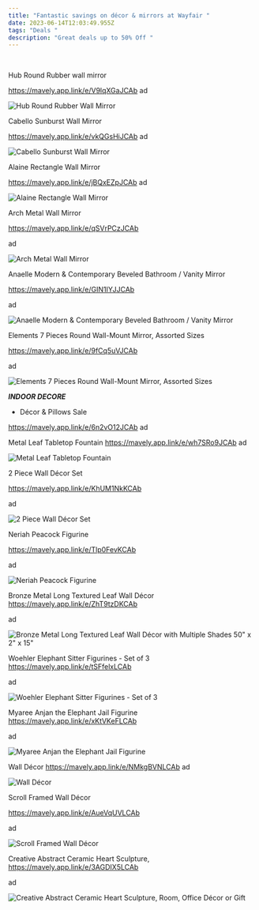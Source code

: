 ```yaml
---
title: "Fantastic savings on décor & mirrors at Wayfair "
date: 2023-06-14T12:03:49.955Z
tags: "Deals "
description: "Great deals up to 50% Off "
---
```

 ﻿ <!--StartFragment--> 

H﻿ub Round Rubber wall mirror  

https://mavely.app.link/e/V9lqXGaJCAb ad 

![Hub Round Rubber Wall Mirror](https://secure.img1-cg.wfcdn.com/im/33246418/resize-h755-w755%5Ecompr-r85/1073/107393185/Hub+Round+Rubber+Wall+Mirror.jpg)



Cabello Sunburst Wall Mirror 

https://mavely.app.link/e/vkQGsHiJCAb ad

![Cabello Sunburst Wall Mirror](https://secure.img1-cg.wfcdn.com/im/33980181/resize-h755-w755%5Ecompr-r85/7600/76006924/Cabello+Sunburst+Wall+Mirror.jpg)



Alaine Rectangle Wall Mirror 

https://mavely.app.link/e/jBQxEZpJCAb ad 

![Alaine Rectangle Wall Mirror](https://secure.img1-cg.wfcdn.com/im/89040595/resize-h755-w755%5Ecompr-r85/2330/233063247/Alaine+Rectangle+Wall+Mirror.jpg)



Arch Metal Wall Mirror  

https://mavely.app.link/e/qSVrPCzJCAb

a﻿d 

![Arch Metal Wall Mirror](https://secure.img1-cg.wfcdn.com/im/00137644/resize-h755-w755%5Ecompr-r85/2262/226277238/Arch+Metal+Wall+Mirror.jpg)



Anaelle Modern & Contemporary Beveled Bathroom / Vanity Mirror

https://mavely.app.link/e/GIN1IYJJCAb 

 ad

![Anaelle Modern & Contemporary Beveled Bathroom / Vanity Mirror](https://secure.img1-cg.wfcdn.com/im/30069723/resize-h755-w755%5Ecompr-r85/4683/46836382/Anaelle+Modern+%26+Contemporary+Beveled+Bathroom+%2F+Vanity+Mirror.jpg)





Elements 7 Pieces Round Wall-Mount Mirror, Assorted Sizes

https://mavely.app.link/e/9fCq5uVJCAb  

ad

![Elements 7 Pieces Round Wall-Mount Mirror, Assorted Sizes](https://secure.img1-cg.wfcdn.com/im/10531962/resize-h755-w755%5Ecompr-r85/1226/122631990/Elements+7+Pieces+Round+Wall-Mount+Mirror%2C+Assorted+Sizes.jpg)

***I﻿NDOOR DECORE*** 

* Décor & Pillows Sale

 https://mavely.app.link/e/6n2vO12JCAb ad



Metal Leaf Tabletop Fountain https://mavely.app.link/e/wh7SRo9JCAb ad

![Metal Leaf Tabletop Fountain](https://secure.img1-cg.wfcdn.com/im/50592082/resize-h755-w755%5Ecompr-r85/8246/82463114/Metal+Leaf+Tabletop+Fountain.jpg)



2﻿ Piece Wall Décor Set 

https://mavely.app.link/e/KhUM1NkKCAb 

ad



![2 Piece Wall Décor Set](https://secure.img1-cg.wfcdn.com/im/12495290/resize-h755-w755%5Ecompr-r85/2419/241906915/2+Piece+Wall+D%C3%A9cor+Set.jpg)

Neriah Peacock Figurine

 https://mavely.app.link/e/Tlp0FevKCAb

 ad

![Neriah Peacock Figurine](https://secure.img1-cg.wfcdn.com/im/24592994/resize-h755-w755%5Ecompr-r85/1248/124838175/Neriah+Peacock+Figurine.jpg)

Bronze Metal Long Textured Leaf Wall Décor https://mavely.app.link/e/ZhT9tzDKCAb

 ad

![Bronze Metal Long Textured Leaf Wall Décor with Multiple Shades 50" x 2" x 15"](https://secure.img1-cg.wfcdn.com/im/31172216/resize-h755-w755%5Ecompr-r85/1929/192969430/Bronze+Metal+Long+Textured+Leaf+Wall+D%C3%A9cor+with+Multiple+Shades+50%22+x+2%22+x+15%22.jpg)

Woehler Elephant Sitter Figurines - Set of 3 https://mavely.app.link/e/tSFfelxLCAb

 ad

![Woehler Elephant Sitter Figurines - Set of 3](https://secure.img1-cg.wfcdn.com/im/55186469/resize-h755-w755%5Ecompr-r85/1547/154708474/Woehler+Elephant+Sitter+Figurines+-+Set+of+3.jpg)



Myaree Anjan the Elephant Jail Figurine https://mavely.app.link/e/xKtVKeFLCAb 

ad



![Myaree Anjan the Elephant Jail Figurine](https://secure.img1-cg.wfcdn.com/im/13030054/resize-h755-w755%5Ecompr-r85/4391/43914255/Myaree+Anjan+the+Elephant+Jail+Figurine.jpg)

Wall Décor https://mavely.app.link/e/NMkgBVNLCAb ad

![Wall Décor](https://secure.img1-cg.wfcdn.com/im/00311908/resize-h755-w755%5Ecompr-r85/2208/220844795/Wall+D%C3%A9cor.jpg)

Scroll Framed Wall Décor 

https://mavely.app.link/e/AueVqUVLCAb 

ad

![Scroll Framed Wall Décor](https://secure.img1-cg.wfcdn.com/im/01234335/resize-h755-w755%5Ecompr-r85/4092/40929345/Scroll+Framed+Wall+D%C3%A9cor.jpg)

Creative Abstract Ceramic Heart Sculpture, https://mavely.app.link/e/3AGDIX5LCAb 

ad

![Creative Abstract Ceramic Heart Sculpture, Room, Office Décor or Gift](https://secure.img1-cg.wfcdn.com/im/07027368/resize-h755-w755%5Ecompr-r85/2012/201246011/Creative+Abstract+Ceramic+Heart+Sculpture%2C+Room%2C+Office+D%C3%A9cor+or+Gift.jpg)

<!--EndFragment-->